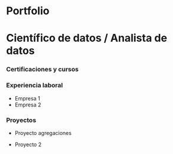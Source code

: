 # Portfolio

# Científico de datos / Analista de datos
### Certificaciones y cursos
### Experiencia laboral
- Empresa 1
- Empresa 2

### Proyectos
- Proyecto agregaciones
[](agregaciones/img/4_1.png)

- Proyecto 2

  
